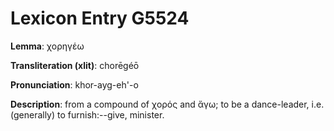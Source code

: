 # Lexicon Entry G5524

**Lemma**: χορηγέω

**Transliteration (xlit)**: chorēgéō

**Pronunciation**: khor-ayg-eh'-o

**Description**:
from a compound of χορός and ἄγω; to be a dance-leader, i.e. (generally) to furnish:--give, minister.
